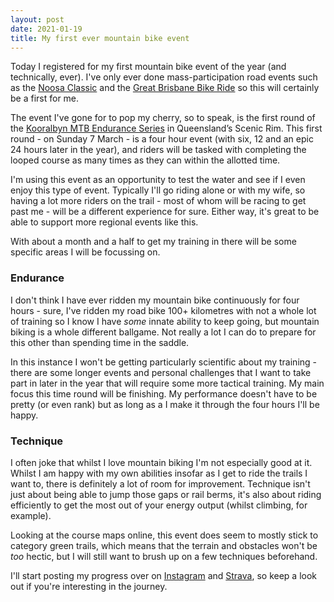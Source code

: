 ```yaml
---
layout: post
date: 2021-01-19
title: My first ever mountain bike event
---
```

Today I registered for my first mountain bike event of the year (and technically, ever).  I've only ever done mass-participation road events such as the [Noosa Classic](https://cyclingclassics.com.au/noosa/) and the [Great Brisbane Bike Ride](https://gbbr.com.au) so this will certainly be a first for me.

The event I've gone for to pop my cherry, so to speak, is the first round of the [Kooralbyn MTB Endurance Series](https://www.ontheedgeevents.com.au/kooralbyn-mtb-endurance-series) in Queensland’s Scenic Rim.  This first round - on Sunday 7 March - is a four hour event (with six, 12 and an epic 24 hours later in the year), and riders will be tasked with completing the looped course as many times as they can within the allotted time.

I'm using this event as an opportunity to test the water and see if I even enjoy this type of event.  Typically I'll go riding alone or with my wife, so having a lot more riders on the trail - most of whom will be racing to get past me - will be a different experience for sure.  Either way, it's great to be able to support more regional events like this.

With about a month and a half to get my training in there will be some specific areas I will be focussing on.

### Endurance

I don't think I have ever ridden my mountain bike continuously for four hours - sure, I've ridden my road bike 100+ kilometres with not a whole lot of training so I know I have _some_ innate ability to keep going, but mountain biking is a whole different ballgame. Not really a lot I can do to prepare for this other than spending time in the saddle.

In this instance I won't be getting particularly scientific about my training - there are some longer events and personal challenges that I want to take part in later in the year that will require some more tactical training.  My main focus this time round will be finishing.  My performance doesn't have to be pretty (or even rank) but as long as a I make it through the four hours I'll be happy.

### Technique

I often joke that whilst I love mountain biking I'm not especially good at it.  Whilst I am happy with my own abilities insofar as I get to ride the trails I want to, there is definitely a lot of room for improvement.  Technique isn't just about being able to jump those gaps or rail berms, it's also about riding efficiently to get the most out of  your energy output (whilst climbing, for example).

Looking at the course maps online, this event does seem to mostly stick to category green trails, which means that the terrain and obstacles won't be _too_ hectic, but I will still want to brush up on a few techniques beforehand.

I'll start posting my progress over on [Instagram](https://www.instagram.com/wattsandhops/) and [Strava](https://www.strava.com/athletes/wattsandhops), so keep a look out if you're interesting in the journey.
